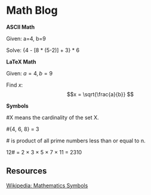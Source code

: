 <!-- :CONTENT:BEGIN:Blog: -->  
# Math Blog

**ASCII Math**

Given: a=4, b=9

Solve: {4 - [8 * (5-2)] + 3} * 6

<!-- :CONTENT:MORE:Blog: -->

**LaTeX Math**

Given: $a=4, b=9$

Find $x$: $$x = \sqrt{\frac{a}{b}} $$

**Symbols**

\#X means the cardinality of the set X.

\#{4, 6, 8} = 3 

\# is product of all prime numbers less than or equal to n.

12# = 2 × 3 × 5 × 7 × 11 = 2310 

## Resources

[Wikipedia: Mathematics Symbols](https://en.wikipedia.org/wiki/List_of_mathematical_symbols)

<!-- :CONTENT:END:Blog: -->
